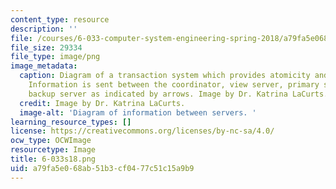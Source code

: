 ```yaml
---
content_type: resource
description: ''
file: /courses/6-033-computer-system-engineering-spring-2018/a79fa5e068ab51b3cf0477c51c15a9b9_6-033s18.png
file_size: 29334
file_type: image/png
image_metadata:
  caption: Diagram of a transaction system which provides atomicity and isolation.
    Information is sent between the coordinator, view server, primary server, and
    backup server as indicated by arrows. Image by Dr. Katrina LaCurts.
  credit: Image by Dr. Katrina LaCurts.
  image-alt: 'Diagram of information between servers. '
learning_resource_types: []
license: https://creativecommons.org/licenses/by-nc-sa/4.0/
ocw_type: OCWImage
resourcetype: Image
title: 6-033s18.png
uid: a79fa5e0-68ab-51b3-cf04-77c51c15a9b9
---
```


